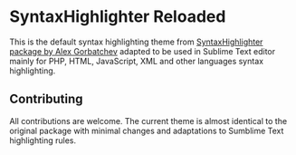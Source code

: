 # SyntaxHighlighter Reloaded
This is the default syntax highlighting theme from [SyntaxHighlighter package by Alex Gorbatchev](https://github.com/syntaxhighlighter) adapted to be used in Sublime Text editor mainly for PHP, HTML, JavaScript, XML and other languages syntax highlighting.

## Contributing

All contributions are welcome. The current theme is almost identical to the original package with minimal changes and adaptations to Sumblime Text highlighting rules.
